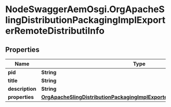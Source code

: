 # NodeSwaggerAemOsgi.OrgApacheSlingDistributionPackagingImplExporterRemoteDistributiInfo

## Properties

Name | Type | Description | Notes
------------ | ------------- | ------------- | -------------
**pid** | **String** |  | [optional] 
**title** | **String** |  | [optional] 
**description** | **String** |  | [optional] 
**properties** | [**OrgApacheSlingDistributionPackagingImplExporterRemoteDistributiProperties**](OrgApacheSlingDistributionPackagingImplExporterRemoteDistributiProperties.md) |  | [optional] 


